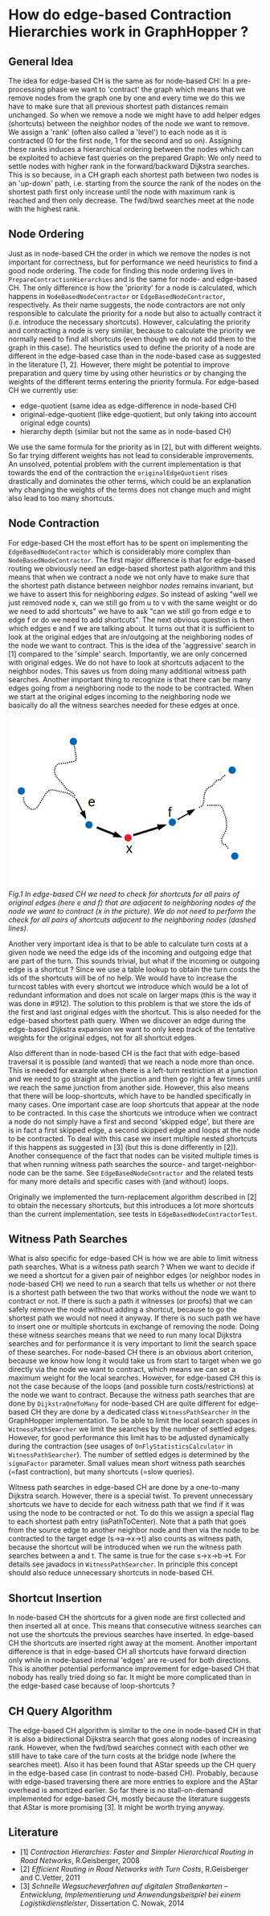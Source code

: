 # How do edge-based Contraction Hierarchies work in GraphHopper ?

## General Idea

The idea for edge-based CH is the same as for node-based CH: In a pre-processing phase we want to 'contract' the graph which means that we remove nodes from the graph one by one and every time we do this we have to make sure that all previous shortest path distances remain unchanged. So when we remove a node we might have to add helper edges (shortcuts) between the neighbor nodes of the node we want to remove. We assign a 'rank' (often also called a 'level') to each node as it is contracted (0 for the first node, 1 for the second and so on). Assigning these ranks induces a hierarchical ordering between the nodes which can be exploited to achieve fast queries on the prepared Graph: We only need to settle nodes with higher rank in the forward/backward Dijkstra searches. This is so because, in a CH graph each shortest path between two nodes is an 'up-down' path, i.e. starting from the source the rank of the nodes on the shortest path first only increase until the node with maximum rank is reached and then only decrease. The fwd/bwd searches meet at the node with the highest rank.

## Node Ordering

Just as in node-based CH the order in which we remove the nodes is not important for correctness, but for performance we need heuristics to find a good node ordering. The code for finding this node ordering lives in `PrepareContractionHierarchies` and is the same for node- and edge-based CH. The only difference is how the 'priority' for a node is calculated, which happens in `NodeBasedNodeContractor` or `EdgeBasedNodeContractor`, respectively. As their name suggests, the node contractors are not only responsible to calculate the priority for a node but also to actually contract it (i.e. introduce the necessary shortcuts). However, calculating the priority and contracting a node is very similar, because to calculate the priority we normally need to find all shortcuts (even though we do not add them to the graph in this case). The heuristics used to define the priority of a node are different in the edge-based case than in the node-based case as suggested in the literature [1, 2]. However, there might be potential to improve preparation and query time by using other heuristics or by changing the weights of the different terms entering the priority formula. For edge-based CH we currently use:

* edge-quotient (same idea as edge-difference in node-based CH)
* original-edge-quotient (like edge-quotient, but only taking into account original edge counts)
* hierarchy depth (similar but not the same as in node-based CH)

We use the same formula for the priority as in [2], but with different weights. So far trying different weights has not lead to considerable improvements. An unsolved, potential problem with the current implementation is that towards the end of the contraction the `originalEdgeQuotient` rises drastically and dominates the other terms, which could be an explanation why changing the weights of the terms does not change much and might also lead to too many shortcuts.

## Node Contraction
For edge-based CH the most effort has to be spent on implementing the `EdgeBasedNodeContractor` which is considerably more complex than `NodeBasedNodeContractor`. The first major difference is that for edge-based routing we obviously need an edge-based shortest path algorithm and this means that when we contract a node we not only have to make sure that the shortest path distance between neighbor *nodes* remains invariant, but we have to assert this for neighboring *edges*. So instead of asking "well we just removed node x, can we still go from u to v with the same weight or do we need to add shortcuts" we have to ask "can we still go from edge e to edge f or do we need to add shortcuts". The next obvious question is then which edges e and f we are talking about. It turns out that it is sufficient to look at the original edges that are in/outgoing at the neighboring nodes of the node we want to contract. This is the idea of the 'aggressive' search in [1] compared to the 'simple' search. Importantly, we are only concerned with original edges. We do not have to look at shortcuts adjacent to the neighbor nodes. This saves us from doing many additional witness path searches. Another important thing to recognize is that there can be many edges going from a neighboring node to the node to be contracted. When we start at the original edges incoming to the neighboring node we basically do all the witness searches needed for these edges at once.
  
![image](./images/edge-based-ch.png)
*Fig.1 In edge-based CH we need to check for shortcuts for all pairs of original edges (here e and f) that are adjacent to neighboring nodes of the node we want to contract (x in the picture). We do not need to perform the check for all pairs of shortcuts adjacent to the neighboring nodes (dashed lines).*

Another very important idea is that to be able to calculate turn costs at a given node we need the edge ids of the incoming and outgoing edge that are part of the turn. This sounds trivial, but what if the incoming or outgoing edge is a shortcut ? Since we use a table lookup to obtain the turn costs the ids of the shortcuts will be of no help. We would have to increase the turncost tables with every shortcut we introduce which would be a lot of redundant information and does not scale on larger maps (this is the way it was done in #912). The solution to this problem is that we store the ids of the first and last original edges with the shortcut. This is also needed for the edge-based shortest path query. When we discover an edge during the edge-based Dijkstra expansion we want to only keep track of the tentative weights for the original edges, not for all shortcut edges.

Also different than in node-based CH is the fact that with edge-based traversal it is possible (and wanted) that we reach a node more than once. This is needed for example when there is a left-turn restriction at a junction and we need to go straight at the junction and then go right a few times until we reach the same junction from another side. However, this also means that there will be loop-shortcuts, which have to be handled specifically in many cases. One important case are loop shortcuts that appear
at the node to be contracted. In this case the shortcuts we introduce when we contract a node do not simply have a first and second 'skipped edge', but there are is in fact a first skipped edge, a second skipped edge and loops at the node to be contracted. To deal with this case we insert multiple nested shortcuts if this happens as suggested in [3] (but this is done differently in [2]). Another consequence of the fact that nodes can be visited multiple times is that when running witness path searches the source- and target-neighbor-node can be the same. See `EdgeBasedNodeContractor` and the related tests for many more details and specific cases with (and without) loops.

Originally we implemented the turn-replacement algorithm described in [2] to obtain the necessary shortcuts, but this introduces a lot more shortcuts than the current implementation, see tests in `EdgeBasedNodeContractorTest`.

## Witness Path Searches

What is also specific for edge-based CH is how we are able to limit witness path searches. What is a witness path search ? When we want to decide if we need a shortcut for a given pair of neighbor edges (or neighbor nodes in node-based CH) we need to run a search that tells us whether or not there is a shortest path between the two that works without the node we want to contract or not. If there is such a path it witnesses (or proofs) that we can safely remove the node without adding a shortcut, because to go the shortest path we would not need it anyway. If there is no such path we have to insert one or multiple shortcuts in exchange of removing the node. Doing these witness searches means that we need to run many local Dijkstra searches and for performance it is very important to limit the search space of these searches. For node-based CH there is an obvious abort criterion, because we know how long it would take us from start to target when we go directly via the node we want to contract, which means we can set a maximum weight for the local searches. However, for edge-based CH this is not the case because of the loops (and possible turn costs/restrictions) at the node we want to contract. Because the witness path searches that are done by `DijkstraOneToMany` for node-based CH are quite different for edge-based CH they are done by a dedicated class `WitnessPathSearcher` in the GraphHopper implementation. To be able to limit the local search spaces in `WitnessPathSearcher` we limit the searches by the number of settled edges. However, for good performance this limit has to be adjusted dynamically during the contraction (see usages of `OnFlyStatisticsCalculator` in `WitnessPathSearcher`). The number of settled edges is determined by the `sigmaFactor` parameter. Small values mean short witness path searches (=fast contraction), but many shortcuts (=slow queries).

Witness path searches in edge-based CH are done by a one-to-many Dijkstra search. However, there is a special twist. To prevent unnecessary shortcuts we have to decide for each witness path that we find if it was using the node to be contracted or not. To do this we assign a special flag to each shortest path entry (isPathToCenter). Note that a path that goes from the source edge to another neighbor node and then via the node to be contracted to the target edge (s->a->x->t) also counts as witness path, because the shortcut will be introduced when we run the witness path searches between a and t. The same is true for the case s->x->b->t. For details see javadocs in `WitnessPathSearcher`. In principle this concept should also reduce unnecessary shortcuts in node-based CH. 

## Shortcut Insertion

In node-based CH the shortcuts for a given node are first collected and then inserted all at once. This means that consecutive witness searches can not use the shortcuts the previous searches have inserted. In edge-based CH the shortcuts are inserted right away at the moment. Another important difference is that in edge-based CH all shortcuts have forward direction only while in node-based internal 'edges' are re-used for both directions. This is another potential performance improvement for edge-based CH that nobody has really tried doing so far. It might be more complicated than in the edge-based case because of loop-shortcuts ?

## CH Query Algorithm

The edge-based CH algorithm is similar to the one in node-based CH in that it is also a bidirectional Dijkstra search that goes along nodes of increasing rank. However, when the fwd/bwd searches connect with each other we still have to take care of the turn costs at the bridge node (where the searches meet). Also it has been found that AStar speeds up the CH query in the edge-based case (in contrast to node-based CH). Probably, because with edge-based traversing there are more entries to explore and the AStar overhead is amortized earlier. So far there is no stall-on-demand implemented for edge-based CH, mostly because the literature suggests that AStar is more promising [3]. It might be worth trying anyway.

## Literature

- [1] *Contraction Hierarchies: Faster and Simpler Hierarchical Routing in Road Networks*, R.Geisberger, 2008
- [2] *Efficient Routing in Road Networks with Turn Costs*, R.Geisberger and C.Vetter, 2011
- [3] *Schnelle Wegsucheverfahren auf digitalen Straßenkarten – Entwicklung, Implementierung und Anwendungsbeispiel bei einem Logistikdienstleister*, Dissertation C. Nowak, 2014
